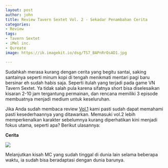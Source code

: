 ```yaml
---
layout: post
author: john
title: Review Tavern Sextet Vol. 2 - Sekadar Penambahan Cerita
categories:
- Review
tags:
- Tavern Sextet
- iMel inc.
- Qureate
image: https://ik.imagekit.io/dsg/TS7_BAPnRrOsAD1.jpg

---
```

Sudahkah merasa kurang dengan cerita yang begitu santai, saking santainya seperti minum kopi di tengah menikmati mentari pagi baru bersinar eh sudah habis saja. Seperti itulah yang terjadi pada game VN Tavern Sextet. Ya tidak salah pula karena sifatnya short bisa diselesaikan kisaran 2-10 jam tergantung permainan, dan rencana memiliki 3 episode membuatnya menjadi medium untuk keseluruhan.

Jika Anda sudah membaca review [Vol.1](https://disekitargame.com/review-tavern-sextet-vol.1-sederhana-diawal/) kami pasti sudah dapat memahami pasti kesederhaannya yang ditawarkan. Memasuki vol.2 lebih memperkenalkan karakter sebelumnya kurang diperhatikan kini menjadi fokus utama, seperti apa? Berikut ulasannya:

**Cerita**

![](https://ik.imagekit.io/dsg/TS1_05ipgLryq.jpg)

Melanjutkan kisah MC yang sudah tinggal di dunia lain selama beberapa waktu, ia sudah bisa beradaptasi dengan dunia barunya.